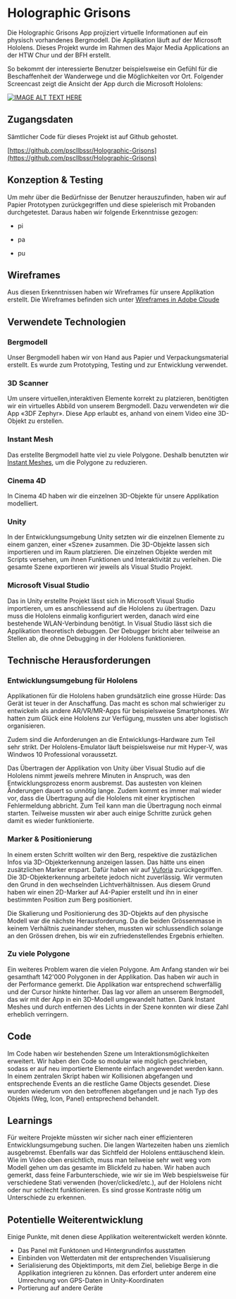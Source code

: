 # Holographic Grisons

Die Holographic Grisons App projiziert virtuelle Informationen auf ein physisch vorhandenes Bergmodell. Die Applikation läuft auf der Microsoft Hololens. Dieses Projekt wurde im Rahmen des Major Media Applications an der HTW Chur und der BFH erstellt.

So bekommt der interessierte Benutzer beispielsweise ein Gefühl für die Beschaffenheit der Wanderwege und die Möglichkeiten vor Ort. Folgender Screencast zeigt die Ansicht der App durch die Microsoft Hololens:

[![IMAGE ALT TEXT HERE](https://img.youtube.com/vi/1v2P3WmzNYc/0.jpg)](https://www.youtube.com/watch?v=1v2P3WmzNYc)

## Zugangsdaten

Sämtlicher Code für dieses Projekt ist auf Github gehostet.

[https://github.com/pscllbssr/Holographic-Grisons](https://github.com/pscllbssr/Holographic-Grisons)

## Konzeption & Testing

Um mehr über die Bedürfnisse der Benutzer herauszufinden, haben wir auf Papier Prototypen zurückgegriffen und diese spielerisch mit Probanden durchgetestet. Daraus haben wir folgende Erkenntnisse gezogen:

* pi 

* pa 

* pu

## Wireframes
Aus diesen Erkenntnissen haben wir Wireframes für unsere Applikation erstellt. Die Wireframes befinden sich unter [Wireframes in Adobe Cloude](www.www.www)

## Verwendete Technologien

### Bergmodell

Unser Bergmodell haben wir von Hand aus Papier und Verpackungsmaterial erstellt. Es wurde zum Prototyping, Testing und zur Entwicklung verwendet.

### 3D Scanner

Um unsere virtuellen,interaktiven Elemente korrekt zu platzieren, benötigten wir ein virtuelles Abbild von unserem Bergmodell. Dazu verwendeten wir die App «3DF Zephyr». Diese App erlaubt es, anhand von einem Video eine 3D-Objekt zu erstellen.

### Instant Mesh

Das erstellte Bergmodell hatte viel zu viele Polygone. Deshalb benutzten wir [Instant Meshes](https://github.com/wjakob/instant-meshes), um die Polygone zu reduzieren.

### Cinema 4D

In Cinema 4D haben wir die einzelnen 3D-Objekte für unsere Applikation modelliert.

### Unity

In der Entwicklungsumgebung Unity setzten wir die einzelnen Elemente zu einem ganzen, einer «Szene» zusammen. Die 3D-Objekte lassen sich importieren und im Raum platzieren. Die einzelnen Objekte werden mit Scripts versehen, um ihnen Funktionen und Interaktivität zu verleihen. Die gesamte Szene exportieren wir jeweils als Visual Studio Projekt.

### Microsoft Visual Studio

Das in Unity erstellte Projekt lässt sich in Microsoft Visual Studio importieren, um es anschliessend auf die Hololens zu übertragen. Dazu muss die Hololens einmalig konfiguriert werden, danach wird eine bestehende WLAN-Verbindung benötigt. In Visual Studio lässt sich die Applikation theoretisch debuggen. Der Debugger bricht aber teilweise an Stellen ab, die ohne Debugging in der Hololens funktionieren. 


## Technische Herausforderungen

### Entwicklungsumgebung für Hololens

Applikationen für die Hololens haben grundsätzlich eine grosse Hürde: Das Gerät ist teuer in der Anschaffung. Das macht es schon mal schwieriger zu entwickeln als andere AR/VR/MR-Apps für beispielsweise Smartphones. Wir hatten zum Glück eine Hololens zur Verfügung, mussten uns aber logistisch organisieren.

Zudem sind die Anforderungen an die Entwicklungs-Hardware zum Teil sehr strikt. Der Hololens-Emulator läuft beispielsweise nur mit Hyper-V, was Windwos 10 Professional voraussetzt.

Das Übertragen der Applikation von Unity über Visual Studio auf die Hololens nimmt jeweils mehrere Minuten in Anspruch, was den Entwicklungsprozess enorm ausbremst. Das austesten von kleinen Änderungen dauert so unnötig lange. Zudem kommt es immer mal wieder vor, dass die Übertragung auf die Hololens mit einer kryptischen Fehlermeldung abbricht. Zum Teil kann man die Übertragung noch einmal starten. Teilweise mussten wir aber auch einige Schritte zurück gehen damit es wieder funktionierte.

### Marker & Positionierung

In einem ersten Schritt wollten wir den Berg, respektive die zustäzlichen Infos via 3D-Objekterkennung anzeigen lassen. Das hätte uns einen zusätzlichen Marker erspart. Dafür haben wir auf [Vuforia](https://www.vuforia.com/) zurückgegriffen. 
Die 3D-Objekterkennung arbeitete jedoch nicht zuverlässig. Wir vermuten den Grund in den wechselnden Lichtverhältnissen. Aus diesem Grund haben wir einen 2D-Marker auf A4-Papier erstellt und ihn in einer bestimmten Position zum Berg positioniert.

Die Skalierung und Positionierung des 3D-Objekts auf den physische Modell war die nächste Herausforderung. Da die beiden Grössenmasse in keinem Verhältnis zueinander stehen, mussten wir schlussendlich solange an den Grössen drehen, bis wir ein zufriedenstellendes Ergebnis erhielten.

### Zu viele Polygone

Ein weiteres Problem waren die vielen Polygone. Am Anfang standen wir bei gesamthaft 142'000 Polygonen in der Applikation. Das haben wir auch in der Performance gemerkt. Die Applikation war entsprechend schwerfällig und der Cursor hinkte hinterher. Das lag vor allem an unserem Bergmodell, das wir mit der App in ein 3D-Modell umgewandelt hatten. Dank Instant Meshes und durch entfernen des Lichts in der Szene konnten wir diese Zahl erheblich verringern.

## Code 

Im Code haben wir bestehenden Szene um Interaktionsmöglichkeiten erweitert. Wir haben den Code so modular wie möglich geschrieben, sodass er auf neu importierte Elemente einfach angewendet werden kann. In einem zentralen Skript haben wir Kollisionen abgefangen und entsprechende Events an die restliche Game Objects gesendet. Diese wurden wiederum von den betroffenen abgefangen und je nach Typ des Objekts (Weg, Icon, Panel) entsprechend behandelt.

## Learnings

Für weitere Projekte müssten wir sicher nach einer effizienteren Entwicklungsumgebung suchen. Die langen Wartezeiten haben uns ziemlich ausgebremst. Ebenfalls war das Sichtfeld der Hololens enttäuschend klein. Wie im Video oben ersichtlich, muss man teilweise sehr weit weg vom Modell gehen um das gesamte im Blickfeld zu haben. Wir haben auch gemerkt, dass feine Farbunterschiede, wie wir sie im Web bespielsweise für verschiedene Stati verwenden (hover/clicked/etc.), auf der Hololens nicht oder nur schlecht funktionieren. Es sind grosse Kontraste nötig um Unterschiede zu erkennen. 

## Potentielle Weiterentwicklung
Einige Punkte, mit denen diese Applikation weiterentwickelt werden könnte.

- Das Panel mit Funktonen und Hintergrundinfos ausstatten
- Einbinden von Wetterdaten mit der entsprechenden Visualisierung
- Serialisierung des Objektimports, mit dem Ziel, beliebige Berge in die Applikation integrieren zu können. Das erfordert unter anderem eine Umrechnung von GPS-Daten in Unity-Koordinaten
- Portierung auf andere Geräte

[logo]: Holographic-Grisons/docs/mmp_ma_hg_trigger.jpg "Holographic Grisons"
